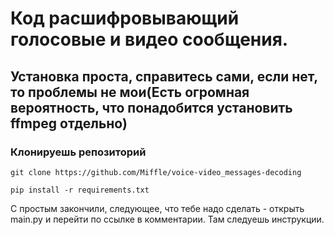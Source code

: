 # Код расшифровывающий голосовые и видео сообщения.
## Установка проста, справитесь сами, если нет, то проблемы не мои(Есть огромная вероятность, что понадобится установить ffmpeg отдельно)
### Клонируешь репозиторий
```git clone https://github.com/Miffle/voice-video_messages-decoding```

```pip install -r requirements.txt```

С простым закончили, следующее, что тебе надо сделать - открыть main.py и перейти по ссылке в комментарии. Там следуешь инструкции.

